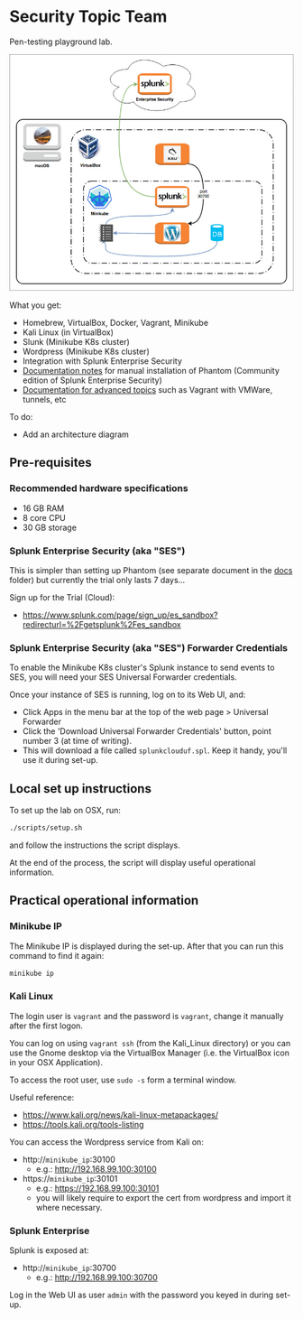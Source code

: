 # Security Topic Team

Pen-testing playground lab.

![](docs/SecurityTT_Camp_2018_PoC.jpg)

What you get:

  - Homebrew, VirtualBox, Docker, Vagrant, Minikube
  - Kali Linux (in VirtualBox)
  - Slunk (Minikube K8s cluster)
  - Wordpress (Minikube K8s cluster)
  - Integration with Splunk Enterprise Security
  - [Documentation notes](docs/Phantom.md) for manual installation of Phantom (Community edition of Splunk Enterprise Security)
  - [Documentation for advanced topics](docs/Advanced%20topics.md) such as Vagrant with VMWare, tunnels, etc

To do:

  - Add an architecture diagram

## Pre-requisites

### Recommended hardware specifications

  - 16 GB RAM
  - 8 core CPU
  - 30 GB storage

### Splunk Enterprise Security (aka "SES")

This is simpler than setting up Phantom (see separate document in the [docs](docs/Phantom.md) folder) but currently the trial only lasts 7 days...

Sign up for the Trial (Cloud):

  - https://www.splunk.com/page/sign_up/es_sandbox?redirecturl=%2Fgetsplunk%2Fes_sandbox

### Splunk Enterprise Security (aka "SES") Forwarder Credentials

To enable the Minikube K8s cluster's Splunk instance to send events to SES, you will need your SES Universal Forwarder credentials.

Once your instance of SES is running, log on to its Web UI, and:

  - Click Apps in the menu bar at the top of the web page > Universal Forwarder
  - Click the 'Download Universal Forwarder Credentials' button, point number 3 (at time of writing).
  - This will download a file called `splunkclouduf.spl`. Keep it handy, you'll use it during set-up.

## Local set up instructions

To set up the lab on OSX, run:

```bash
./scripts/setup.sh
```

and follow the instructions the script displays.

At the end of the process, the script will display useful operational information.

## Practical operational information

### Minikube IP

The Minikube IP is displayed during the set-up. After that you can run this command to find it again:

```bash
minikube ip
```

### Kali Linux

The login user is `vagrant` and the password is `vagrant`, change it manually after the first logon.

You can log on using `vagrant ssh` (from the Kali_Linux directory) or you can use the Gnome desktop via the VirtualBox Manager (i.e. the VirtualBox icon in your OSX Application).

To access the root user, use `sudo -s` form a terminal window.

Useful reference:

  - https://www.kali.org/news/kali-linux-metapackages/
  - https://tools.kali.org/tools-listing
  
You can access the Wordpress service from Kali on:

  - http://`minikube_ip`:30100
    - e.g.: http://192.168.99.100:30100
  - https://`minikube_ip`:30101
    - e.g.: https://192.168.99.100:30101
    - you will likely require to export the cert from wordpress and import it where necessary.

### Splunk Enterprise

Splunk is exposed at:

  - http://`minikube_ip`:30700
    - e.g.: http://192.168.99.100:30700

Log in the Web UI as user `admin` with the password you keyed in during set-up.
